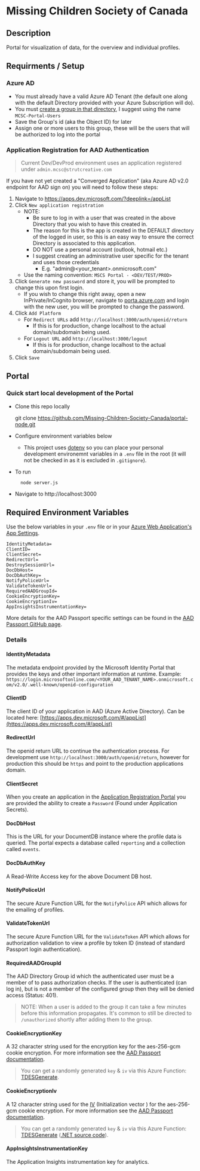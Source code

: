 # Missing Children Society of Canada

## Description
Portal for visualization of data, for the overview and individual profiles.

## Requirments / Setup

### Azure AD

* You must already have a valid Azure AD Tenant (the default one along with the default Directory provided with your Azure Subscription will do).
* You must [create a group in that directory](https://docs.microsoft.com/en-us/azure/active-directory/active-directory-groups-create-azure-portal), I suggest using the name `MCSC-Portal-Users`
* Save the Group's id (aka the Object ID) for later
* Assign one or more users to this group, these will be the users that will be authorized to log into the portal

### Application Registration for AAD Authentication

> Current Dev/DevProd environment uses an application registered under `admin.mcsc@strutcreative.com`

If you have not yet created a "Converged Application" (aka Azure AD v2.0 endpoint for AAD sign on) you will need to follow these steps:

1. Navigate to https://apps.dev.microsoft.com/?deeplink=/appList
1. Click `New application registration`
    * NOTE:
      * Be sure to log in with a user that was created in the above Directory that you wish to have this created in.
      * The reason for this is the app is created in the DEFAULT directory of the logged in user, so this is an easy way to ensure the correct Directory is associated to this application.
      * DO NOT use a personal account (outlook, hotmail etc.)
      * I suggest creating an administrative user specific for the tenant and uses those credentials
          * E.g. "admin@<your_tenant>.onmicrosoft.com"
    * Use the naming convention: `MSCS Portal - <DEV/TEST/PROD>`
1. Click `Generate new password` and store it, you will be prompted to change this upon first login.
    * If you wish to change this right away, open a new InPrivate/InCognito browser, navigate to [porta.azure.com](https://portal.azure.com) and login with the new user, you will be prompted to change the password.
1. Click `Add Platform`
    * For `Redirect URLs` add `http://localhost:3000/auth/openid/return`
        * If this is for production, change localhost to the actual domain/subdomain being used.
    * For `Logout URL` add `http://localhost:3000/logout`
        * If this is for production, change localhost to the actual domain/subdomain being used.
1. Click `Save`

## Portal

### Quick start local development of the Portal
- Clone this repo locally

    git clone https://github.com/Missing-Children-Society-Canada/portal-node.git

- Configure environment variables below
    - This project uses [dotenv](https://www.npmjs.com/package/dotenv) so you can place your personal development environemnt variables in a `.env` file in the root (it will not be checked in as it is excluded in `.gitignore`).
- To run

        node server.js

- Navigate to http://localhost:3000

## Required Environment Variables

Use the below variables in your `.env` file or in your [Azure Web Application's App Settings](https://docs.microsoft.com/en-us/azure/app-service-web/web-sites-configure).

    IdentityMetadata=
    ClientID=
    ClientSecret=
    RedirectUrl=
    DestroySessionUrl=
    DocDbHost=
    DocDbAuthKey=
    NotifyPoliceUrl=
    ValidateTokenUrl=
    RequiredAADGroupId=
    CookieEncryptionKey=
    CookieEncryptionIv=
    AppInsightsInstrumentationKey=

More details for the AAD Passport specific settings can be found in the [AAD Passport GitHub page](https://github.com/AzureAD/passport-azure-ad).

### Details

#### IdentityMetadata

The metadata endpoint provided by the Microsoft Identity Portal that provides the keys and other important information at runtime. Example: `  https://login.microsoftonline.com/<YOUR_AAD_TENANT_NAME>.onmicrosoft.com/v2.0/.well-known/openid-configuration`

#### ClientID

The client ID of your application in AAD (Azure Active Directory). Can be located here: [https://apps.dev.microsoft.com/#/appList](https://apps.dev.microsoft.com/#/appList)

#### RedirectUrl

The openid return URL to continue the authentication process. For development use `http://localhost:3000/auth/openid/return`, however for production this should be `https` and point to the production applications domain.

#### ClientSecret

When you create an application in the [Application Registration Portal](https://apps.dev.microsoft.com/#/appList) you are provided the ability to create a `Password` (Found under Application Secrets).

#### DocDbHost

This is the URL for your DocumentDB instance where the profile data is queried. The portal expects a database called `reporting` and a collection called `events`.

#### DocDbAuthKey

A Read-Write Access key for the above Document DB host.

#### NotifyPoliceUrl

The secure Azure Function URL for the `NotifyPolice` API which allows for the emailing of profiles.

#### ValidateTokenUrl

The secure Azure Function URL for the `ValidateToken` API which allows for authorization validation to view a profile by token ID (instead of standard Passport login authentication).

#### RequiredAADGroupId

The AAD Directory Group id which the authenticated user must be a member of to pass authorization checks. If the user is authenticated (can log in), but is not a member of the configured group then they will be denied access (Status: 401).

> NOTE: When a user is added to the group it can take a few minutes before this information propagates. It's common to still be directed to `/unauthorized` shortly after adding them to the group.

#### CookieEncryptionKey

A 32 character string used for the encryption key for the aes-256-gcm cookie encryption. For more information see the [AAD Passport documentation](https://github.com/AzureAD/passport-azure-ad).

> You can get a randomly generated `key` & `iv` via this Azure Function: [TDESGenerate](https://cryptoserviceprovider.azurewebsites.net/api/TDESGenerate).

#### CookieEncryptionIv

A 12 character string used for the [IV](https://en.wikipedia.org/wiki/Initialization_vector) (Initialization vector
) for the aes-256-gcm cookie encryption.  For more information see the [AAD Passport documentation](https://github.com/AzureAD/passport-azure-ad).

> You can get a randomly generated `key` & `iv` via this Azure Function: [TDESGenerate](https://cryptoserviceprovider.azurewebsites.net/api/TDESGenerate) ([.NET source code](https://github.com/m-gagne/CryptoServiceProvider)).

#### AppInsightsInstrumentationKey

The Application Insights instrumentation key for analytics.